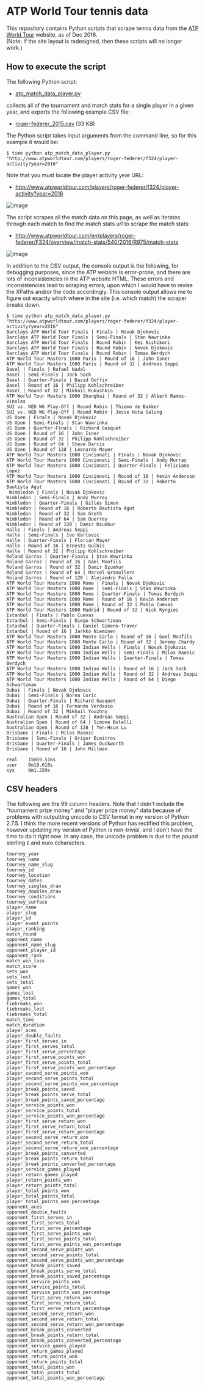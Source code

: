 # ATP World Tour tennis data

This repository contains Python scripts that scrape tennis data from the <a href="http://www.atpworldtour.com/" target="_blank">ATP World Tour</a> website, as of Dec 2016. 
<br />
(Note: If the site layout is redesigned, then these scripts will no longer work.)

## How to execute the script
The following Python script: 

* <a href="https://github.com/serve-and-volley/atp-world-tour-tennis-data/blob/master/python/atp_match_data_player.py" target="_blank">atp_match_data_player.py</a>

collects all of the tournament and match stats for a single player in a given year, and exports the following example CSV file:

* <a href="https://github.com/serve-and-volley/atp-world-tour-tennis-data/blob/master/csv/roger-federer_2015.csv" target="_blank">roger-federer_2015.csv</a> (33 KB)

The Python script takes input arguments from the command line, so for this example it would be:
```shell
$ time python atp_match_data_player.py "http://www.atpworldtour.com/players/roger-federer/f324/player-activity?year=2016"
```

Note that you must locate the player activity year URL:
- http://www.atpworldtour.com/players/roger-federer/f324/player-activity?year=2016

![image](https://cloud.githubusercontent.com/assets/532545/21462561/64b00504-c912-11e6-8800-854500ff0b7c.png)

The script scrapes all the match data on this page, as well as iterates through each match to find the match stats url to scrape the match stats:
- http://www.atpworldtour.com/en/players/roger-federer/F324/overview/match-stats/540/2016/R975/match-stats

![image](https://cloud.githubusercontent.com/assets/532545/21462584/a93b1d80-c912-11e6-9528-75fa64791182.png)

In addition to the CSV output, the console output is the following, for debugging purposes, since the ATP website is error-prone, and there are lots of inconsistencies in the ATP website HTML. These errors and inconsistencies lead to scraping errors, upon which I would have to revise the XPaths and/or the code accordingly. This console output allows me to figure out exactly which where in the site (i.e. which match) the scraper breaks down.

```shell
$ time python atp_match_data_player.py "http://www.atpworldtour.com/players/roger-federer/f324/player-activity?year=2016"
Barclays ATP World Tour Finals | Finals | Novak Djokovic
Barclays ATP World Tour Finals | Semi-Finals | Stan Wawrinka
Barclays ATP World Tour Finals | Round Robin | Kei Nishikori
Barclays ATP World Tour Finals | Round Robin | Novak Djokovic
Barclays ATP World Tour Finals | Round Robin | Tomas Berdych
ATP World Tour Masters 1000 Paris | Round of 16 | John Isner
ATP World Tour Masters 1000 Paris | Round of 32 | Andreas Seppi
Basel | Finals | Rafael Nadal
Basel | Semi-Finals | Jack Sock
Basel | Quarter-Finals | David Goffin
Basel | Round of 16 | Philipp Kohlschreiber
Basel | Round of 32 | Mikhail Kukushkin
ATP World Tour Masters 1000 Shanghai | Round of 32 | Albert Ramos-Vinolas
SUI vs. NED WG Play-Off | Round Robin | Thiemo de Bakker
SUI vs. NED WG Play-Off | Round Robin | Jesse Huta Galung
US Open | Finals | Novak Djokovic
US Open | Semi-Finals | Stan Wawrinka
US Open | Quarter-Finals | Richard Gasquet
US Open | Round of 16 | John Isner
US Open | Round of 32 | Philipp Kohlschreiber
US Open | Round of 64 | Steve Darcis
US Open | Round of 128 | Leonardo Mayer
ATP World Tour Masters 1000 Cincinnati | Finals | Novak Djokovic
ATP World Tour Masters 1000 Cincinnati | Semi-Finals | Andy Murray
ATP World Tour Masters 1000 Cincinnati | Quarter-Finals | Feliciano Lopez
ATP World Tour Masters 1000 Cincinnati | Round of 16 | Kevin Anderson
ATP World Tour Masters 1000 Cincinnati | Round of 32 | Roberto Bautista Agut
 Wimbledon | Finals | Novak Djokovic
Wimbledon | Semi-Finals | Andy Murray
Wimbledon | Quarter-Finals | Gilles Simon
Wimbledon | Round of 16 | Roberto Bautista Agut
Wimbledon | Round of 32 | Sam Groth
Wimbledon | Round of 64 | Sam Querrey
Wimbledon | Round of 128 | Damir Dzumhur
Halle | Finals | Andreas Seppi
Halle | Semi-Finals | Ivo Karlovic
Halle | Quarter-Finals | Florian Mayer
Halle | Round of 16 | Ernests Gulbis
Halle | Round of 32 | Philipp Kohlschreiber
Roland Garros | Quarter-Finals | Stan Wawrinka
Roland Garros | Round of 16 | Gael Monfils
Roland Garros | Round of 32 | Damir Dzumhur
Roland Garros | Round of 64 | Marcel Granollers
Roland Garros | Round of 128 | Alejandro Falla
ATP World Tour Masters 1000 Rome | Finals | Novak Djokovic
ATP World Tour Masters 1000 Rome | Semi-Finals | Stan Wawrinka
ATP World Tour Masters 1000 Rome | Quarter-Finals | Tomas Berdych
ATP World Tour Masters 1000 Rome | Round of 16 | Kevin Anderson
ATP World Tour Masters 1000 Rome | Round of 32 | Pablo Cuevas
ATP World Tour Masters 1000 Madrid | Round of 32 | Nick Kyrgios
Istanbul | Finals | Pablo Cuevas
Istanbul | Semi-Finals | Diego Schwartzman
Istanbul | Quarter-Finals | Daniel Gimeno-Traver
Istanbul | Round of 16 | Jarkko Nieminen
ATP World Tour Masters 1000 Monte Carlo | Round of 16 | Gael Monfils
ATP World Tour Masters 1000 Monte Carlo | Round of 32 | Jeremy Chardy
ATP World Tour Masters 1000 Indian Wells | Finals | Novak Djokovic
ATP World Tour Masters 1000 Indian Wells | Semi-Finals | Milos Raonic
ATP World Tour Masters 1000 Indian Wells | Quarter-Finals | Tomas Berdych
ATP World Tour Masters 1000 Indian Wells | Round of 16 | Jack Sock
ATP World Tour Masters 1000 Indian Wells | Round of 32 | Andreas Seppi
ATP World Tour Masters 1000 Indian Wells | Round of 64 | Diego Schwartzman
Dubai | Finals | Novak Djokovic
Dubai | Semi-Finals | Borna Coric
Dubai | Quarter-Finals | Richard Gasquet
Dubai | Round of 16 | Fernando Verdasco
Dubai | Round of 32 | Mikhail Youzhny
Australian Open | Round of 32 | Andreas Seppi
Australian Open | Round of 64 | Simone Bolelli
Australian Open | Round of 128 | Yen-Hsun Lu
Brisbane | Finals | Milos Raonic
Brisbane | Semi-Finals | Grigor Dimitrov
Brisbane | Quarter-Finals | James Duckworth
Brisbane | Round of 16 | John Millman

real	15m59.516s
user	0m19.618s
sys     0m1.259s
```

## CSV headers
The following are the 99 column headers. Note that I didn't include the "tournament prize money" and "player prize money" data because of problems with outputting unicode to CSV format in my version of Python 2.7.5. I think the more recent versions of Python has rectified this problem, however updating my version of Python is non-trivial, and I don't have the time to do it right now. In any case, the unicode problem is due to the pound sterling `£` and euro `€`characters.
```
tourney_year
tourney_name
tourney_name_slug
tourney_id
tourney_location
tourney_dates
tourney_singles_draw
tourney_doubles_draw
tourney_conditions
tourney_surface
player_name
player_slug
player_id
player_event_points
player_ranking
match_round
opponent_name
opponent_name_slug
opponent_player_id
opponent_rank
match_win_loss
match_score
sets_won
sets_lost
sets_total
games_won
games_lost
games_total
tiebreaks_won
tiebreaks_lost
tiebreaks_total
match_time
match_duration
player_aces
player_double_faults
player_first_serves_in
player_first_serves_total
player_first_serve_percentage
player_first_serve_points_won
player_first_serve_points_total
player_first_serve_points_won_percentage
player_second_serve_points_won
player_second_serve_points_total
player_second_serve_points_won_percentage
player_break_points_saved
player_break_points_serve_total
player_break_points_saved_percentage
player_service_points_won
player_service_points_total
player_service_points_won_percentage
player_first_serve_return_won
player_first_serve_return_total
player_first_serve_return_percentage
player_second_serve_return_won
player_second_serve_return_total
player_second_serve_return_won_percentage
player_break_points_converted
player_break_points_return_total
player_break_points_converted_percentage
player_service_games_played
player_return_games_played
player_return_points_won
player_return_points_total
player_total_points_won
player_total_points_total
player_total_points_won_percentage
opponent_aces
opponent_double_faults
opponent_first_serves_in
opponent_first_serves_total
opponent_first_serve_percentage
opponent_first_serve_points_won
opponent_first_serve_points_total
opponent_first_serve_points_won_percentage
opponent_second_serve_points_won
opponent_second_serve_points_total
opponent_second_serve_points_won_percentage
opponent_break_points_saved
opponent_break_points_serve_total
opponent_break_points_saved_percentage
opponent_service_points_won
opponent_service_points_total
opponent_service_points_won_percentage
opponent_first_serve_return_won
opponent_first_serve_return_total
opponent_first_serve_return_percentage
opponent_second_serve_return_won
opponent_second_serve_return_total
opponent_second_serve_return_won_percentage
opponent_break_points_converted
opponent_break_points_return_total
opponent_break_points_converted_percentage
opponent_service_games_played
opponent_return_games_played
opponent_return_points_won
opponent_return_points_total
opponent_total_points_won
opponent_total_points_total
opponent_total_points_won_percentage
```
